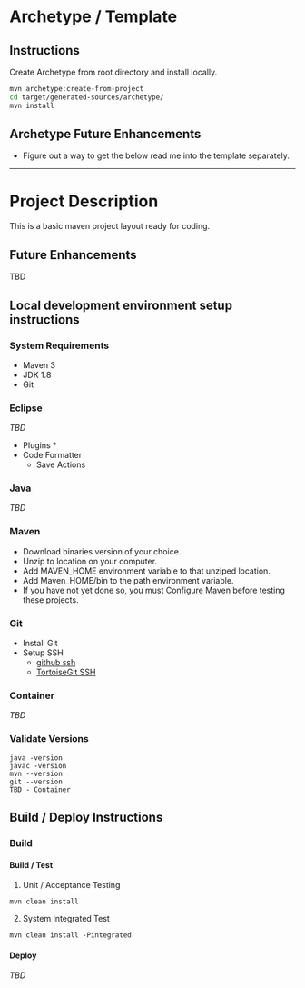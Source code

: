 # Archetype / Template #

## Instructions ##
Create Archetype from root directory and install locally.
```bash
mvn archetype:create-from-project
cd target/generated-sources/archetype/
mvn install
```

## Archetype Future Enhancements ##
* Figure out a way to get the below read me into the template separately. 

------------------------------------

# Project Description #
This is a basic maven project layout ready for coding.

## Future Enhancements ##
TBD

## Local development environment setup instructions ##

### System Requirements ###
* Maven 3
* JDK 1.8
* Git

### Eclipse ###
_TBD_
* Plugins
	* 
* Code Formatter
	* Save Actions

### Java ###
_TBD_

### Maven ###
* Download binaries version of your choice.
* Unzip to location on your computer.
* Add MAVEN_HOME environment variable to that unziped location.
* Add Maven_HOME/bin to the path environment variable.
* If you have not yet done so, you must [Configure Maven](https://github.com/jboss-eap/quickstart/blob/master-eap6/README.md#mavenconfiguration) before testing these projects.

### Git ###
* Install Git
* Setup SSH
	* [github ssh ](https://help.github.com/articles/generating-an-ssh-key/)
	* [TortoiseGit SSH](http://stackoverflow.com/questions/13516119/tortoisegit-with-openssh-key-not-authenticating-using-ssh-agent/33328628#33328628)
	
### Container ###
_TBD_

### Validate Versions ###
```
java -version
javac -version
mvn --version
git --version
TBD - Container
```

## Build / Deploy Instructions ##
### Build ###
#### Build / Test ####
1. Unit / Acceptance Testing
```
mvn clean install
```
2. System Integrated Test
```
mvn clean install -Pintegrated
```

#### Deploy ####
_TBD_